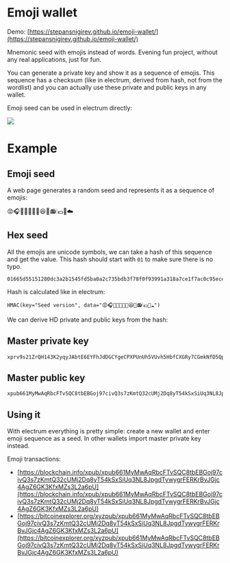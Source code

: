 # Emoji wallet

Demo: [https://stepansnigirev.github.io/emoji-wallet/](https://stepansnigirev.github.io/emoji-wallet/)

Mnemonic seed with emojis instead of words. Evening fun project, without any real applications, just for fun.

You can generate a private key and show it as a sequence of emojis. This sequence has a checksum (like in electrum, derived from hash, not from the wordlist) and you can actually use these private and public keys in any wallet.

Emoji seed can be used in electrum directly:

![](electrum.png)

# Example

## Emoji seed

A web page generates a random seed and represents it as a sequence of emojis:

😡🎧💆🕋🎌🏣🚪😆👦📻🕯💷🤝☁️

## Hex seed

All the emojis are unicode symbols, we can take a hash of this sequence and get the value. This hash should start with `01` to make sure there is no typo.

```
01665d55151280dc3a2b1545fd5ba0a2c735bdb3f78f0f93991a318a7ce1f7ac0c95ece0189f2b73987bd629d790eaf846af9a33e7d7261aff99fd304d839d04
```

Hash is calculated like in electrum:

```
HMAC(key="Seed version", data="😡🎧💆🕋🎌🏣🚪😆👦📻🕯💷🤝☁️")
```

We can derive HD private and public keys from the hash:

## Master private key

```
xprv9s21ZrQH143K2yqyJAbtE6EYFhJdDGCYgeCPXPUnUh5VUvh5HbfCXGRy7CGmkNfD5QpVDamcYDXJg7AA68HF8jVHEYgSx4iJasNvg1tg7V3
```

## Master public key

```
xpub661MyMwAqRbcFTvSQC8tbEBGoj97civQ3s7zKmtQ32cUMj2Dq8yT54kSxSiUq3NL8JpgdTywygrFERKrBvJGjc4AgZ6GK3KfxMZs3L2a6pU
```

## Using it

With electrum everything is pretty simple: create a new wallet and enter emoji sequence as a seed. In other wallets import master private key instead.

Emoji transactions:

 * [https://blockchain.info/xpub/xpub661MyMwAqRbcFTvSQC8tbEBGoj97civQ3s7zKmtQ32cUMj2Dq8yT54kSxSiUq3NL8JpgdTywygrFERKrBvJGjc4AgZ6GK3KfxMZs3L2a6pU](https://blockchain.info/xpub/xpub661MyMwAqRbcFTvSQC8tbEBGoj97civQ3s7zKmtQ32cUMj2Dq8yT54kSxSiUq3NL8JpgdTywygrFERKrBvJGjc4AgZ6GK3KfxMZs3L2a6pU)
 * [https://bitcoinexplorer.org/xyzpub/xpub661MyMwAqRbcFTvSQC8tbEBGoj97civQ3s7zKmtQ32cUMj2Dq8yT54kSxSiUq3NL8JpgdTywygrFERKrBvJGjc4AgZ6GK3KfxMZs3L2a6pU](https://bitcoinexplorer.org/xyzpub/xpub661MyMwAqRbcFTvSQC8tbEBGoj97civQ3s7zKmtQ32cUMj2Dq8yT54kSxSiUq3NL8JpgdTywygrFERKrBvJGjc4AgZ6GK3KfxMZs3L2a6pU)
